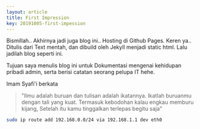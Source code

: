 ```yaml
---
layout: article
title: First Impression
key: 20191005-first-impession
---
```

Bismillah..
Akhirnya jadi juga blog ini.. Hosting di Github Pages. Keren ya..
Ditulis dari Text mentah, dan dibuild oleh Jekyll menjadi static html. Lalu jadilah blog seperti ini.

Tujuan saya menulis blog ini untuk Dokumentasi mengenai kehidupan pribadi admin, serta berisi catatan
seorang pelupa IT hehe.

Imam Syafi'i berkata
> "Ilmu adalah buruan dan tulisan adalah ikatannya. Ikatlah buruanmu dengan tali yang kuat. Termasuk kebodohan kalau engkau memburu kijang, Setelah itu kamu tinggalkan terlepas begitu saja"

```bash
sudo ip route add 192.168.0.0/24 via 192.168.1.1 dev eth0
```
